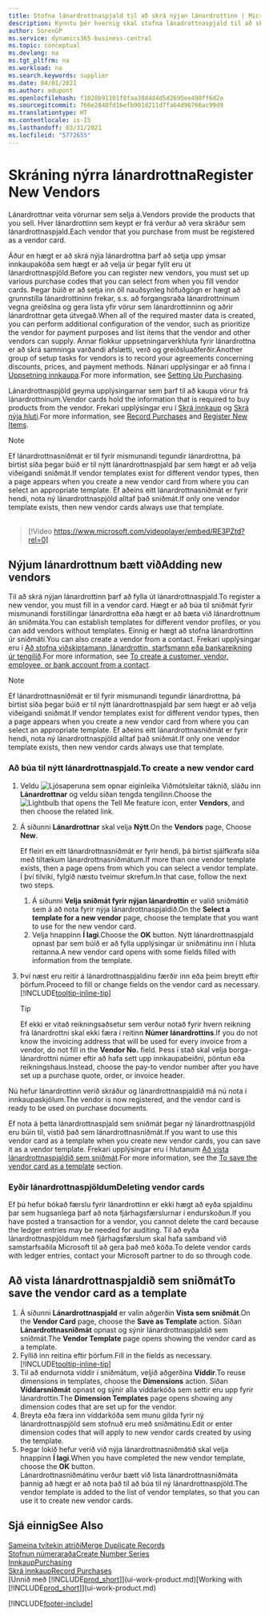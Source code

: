 ```yaml
---
title: Stofna lánardrottnaspjald til að skrá nýjan lánardrottinn | Microsoft Docs
description: Kynntu þér hvernig skal stofna lánadrottnaspjald til að skrá nýjan lánardrottinn eða birgja.
author: SorenGP
ms.service: dynamics365-business-central
ms.topic: conceptual
ms.devlang: na
ms.tgt_pltfrm: na
ms.workload: na
ms.search.keywords: supplier
ms.date: 04/01/2021
ms.author: edupont
ms.openlocfilehash: f1028b91101f8faa38d4d4d5d2695ee498ff6d2e
ms.sourcegitcommit: 766e2840fd16efb901d211d7fa64d96766ac99d9
ms.translationtype: HT
ms.contentlocale: is-IS
ms.lasthandoff: 03/31/2021
ms.locfileid: "5772655"
---
```

# <a name="register-new-vendors"></a><span data-ttu-id="8e559-103">Skráning nýrra lánardrottna</span><span class="sxs-lookup"><span data-stu-id="8e559-103">Register New Vendors</span></span>

<span data-ttu-id="8e559-104">Lánardrottnar veita vörurnar sem selja á.</span><span class="sxs-lookup"><span data-stu-id="8e559-104">Vendors provide the products that you sell.</span></span> <span data-ttu-id="8e559-105">Hver lánardrottinn sem keypt er frá verður að vera skráður sem lánardrottnaspjald.</span><span class="sxs-lookup"><span data-stu-id="8e559-105">Each vendor that you purchase from must be registered as a vendor card.</span></span>

<span data-ttu-id="8e559-106">Áður en hægt er að skrá nýja lánardrottna þarf að setja upp ýmsar innkaupakóða sem hægt er að velja úr þegar fyllt eru út lánardrottnaspjöld.</span><span class="sxs-lookup"><span data-stu-id="8e559-106">Before you can register new vendors, you must set up various purchase codes that you can select from when you fill vendor cards.</span></span> <span data-ttu-id="8e559-107">Þegar búið er að setja inn öll nauðsynleg höfuðgögn er hægt að grunnstilla lánardrottininn frekar, s.s. að forgangsraða lánardrottninum vegna greiðslna og gera lista yfir vörur sem lánardrottinninn og aðrir lánardrottnar geta útvegað.</span><span class="sxs-lookup"><span data-stu-id="8e559-107">When all of the required master data is created, you can perform additional configuration of the vendor, such as prioritize the vendor for payment purposes and list items that the vendor and other vendors can supply.</span></span> <span data-ttu-id="8e559-108">Annar flokkur uppsetningarverkhluta fyrir lánardrottna er að skrá samninga varðandi afslætti, verð og greiðsluaðferðir.</span><span class="sxs-lookup"><span data-stu-id="8e559-108">Another group of setup tasks for vendors is to record your agreements concerning discounts, prices, and payment methods.</span></span> <span data-ttu-id="8e559-109">Nánari upplýsingar er að finna í [Uppsetning innkaupa](purchasing-setup-purchasing.md).</span><span class="sxs-lookup"><span data-stu-id="8e559-109">For more information, see [Setting Up Purchasing](purchasing-setup-purchasing.md).</span></span>

<span data-ttu-id="8e559-110">Lánardrottnaspjöld geyma upplýsingarnar sem þarf til að kaupa vörur frá lánardrottninum.</span><span class="sxs-lookup"><span data-stu-id="8e559-110">Vendor cards hold the information that is required to buy products from the vendor.</span></span> <span data-ttu-id="8e559-111">Frekari upplýsingar eru í [Skrá innkaup](purchasing-how-record-purchases.md) og [Skrá nýja hluti](inventory-how-register-new-items.md).</span><span class="sxs-lookup"><span data-stu-id="8e559-111">For more information, see [Record Purchases](purchasing-how-record-purchases.md) and [Register New Items](inventory-how-register-new-items.md).</span></span>

> [!NOTE]  
> <span data-ttu-id="8e559-112">Ef lánardrottnasniðmát er til fyrir mismunandi tegundir lánardrottna, þá birtist síða þegar búið er til nýtt lánardrottnaspjald þar sem hægt er að velja viðeigandi sniðmát.</span><span class="sxs-lookup"><span data-stu-id="8e559-112">If vendor templates exist for different vendor types, then a page appears when you create a new vendor card from where you can select an appropriate template.</span></span> <span data-ttu-id="8e559-113">Ef aðeins eitt lánardrottnasniðmát er fyrir hendi, nota ný lánardrottnaspjöld alltaf það sniðmát.</span><span class="sxs-lookup"><span data-stu-id="8e559-113">If only one vendor template exists, then new vendor cards always use that template.</span></span>
<br><br>  

> [!Video https://www.microsoft.com/videoplayer/embed/RE3PZtd?rel=0]

## <a name="adding-new-vendors"></a><span data-ttu-id="8e559-114">Nýjum lánardrottnum bætt við</span><span class="sxs-lookup"><span data-stu-id="8e559-114">Adding new vendors</span></span>

<span data-ttu-id="8e559-115">Til að skrá nýjan lánardrottinn þarf að fylla út lánardrottnaspjald.</span><span class="sxs-lookup"><span data-stu-id="8e559-115">To register a new vendor, you must fill in a vendor card.</span></span> <span data-ttu-id="8e559-116">Hægt er að búa til sniðmát fyrir mismunandi forstillingar lánardrottna eða hægt er að bæta við lánardrottnum án sniðmáta.</span><span class="sxs-lookup"><span data-stu-id="8e559-116">You can establish templates for different vendor profiles, or you can add vendors without templates.</span></span> <span data-ttu-id="8e559-117">Einnig er hægt að stofna lánardrottinn úr sniðmáti.</span><span class="sxs-lookup"><span data-stu-id="8e559-117">You can also create a vendor from a contact.</span></span> <span data-ttu-id="8e559-118">Frekari upplýsingar eru í [Að stofna viðskiptamann, lánardrottin, starfsmann eða bankareikning úr tengilið](marketing-create-contact-companies.md#to-create-a-customer-vendor-employee-or-bank-account-from-a-contact).</span><span class="sxs-lookup"><span data-stu-id="8e559-118">For more information, see [To create a customer, vendor, employee, or bank account from a contact](marketing-create-contact-companies.md#to-create-a-customer-vendor-employee-or-bank-account-from-a-contact).</span></span>  

> [!NOTE]  
> <span data-ttu-id="8e559-119">Ef lánardrottnasniðmát er til fyrir mismunandi tegundir lánardrottna, þá birtist síða þegar búið er til nýtt lánardrottnaspjald þar sem hægt er að velja viðeigandi sniðmát.</span><span class="sxs-lookup"><span data-stu-id="8e559-119">If vendor templates exist for different vendor types, then a page appears when you create a new vendor card from where you can select an appropriate template.</span></span> <span data-ttu-id="8e559-120">Ef aðeins eitt lánardrottnasniðmát er fyrir hendi, nota ný lánardrottnaspjöld alltaf það sniðmát.</span><span class="sxs-lookup"><span data-stu-id="8e559-120">If only one vendor template exists, then new vendor cards always use that template.</span></span>  

### <a name="to-create-a-new-vendor-card"></a><span data-ttu-id="8e559-121">Að búa til nýtt lánardrottnaspjald.</span><span class="sxs-lookup"><span data-stu-id="8e559-121">To create a new vendor card</span></span>

1. <span data-ttu-id="8e559-122">Veldu ![Ljósaperuna sem opnar eiginleika Viðmótsleitar](media/ui-search/search_small.png "Segðu mér hvað þú vilt gera") táknið, sláðu inn **Lánardrottnar** og veldu síðan tengda tengilinn.</span><span class="sxs-lookup"><span data-stu-id="8e559-122">Choose the ![Lightbulb that opens the Tell Me feature](media/ui-search/search_small.png "Tell me what you want to do") icon, enter **Vendors**, and then choose the related link.</span></span>  
2. <span data-ttu-id="8e559-123">Á síðunni **Lánardrottnar** skal velja **Nýtt**.</span><span class="sxs-lookup"><span data-stu-id="8e559-123">On the **Vendors** page, Choose **New**.</span></span>

    <span data-ttu-id="8e559-124">Ef fleiri en eitt lánardrottnasniðmát er fyrir hendi, þá birtist sjálfkrafa síða með tiltækum lánardrottnasniðmátum.</span><span class="sxs-lookup"><span data-stu-id="8e559-124">If more than one vendor template exists, then a page opens from which you can select a vendor template.</span></span> <span data-ttu-id="8e559-125">Í því tilviki, fylgið næstu tveimur skrefum.</span><span class="sxs-lookup"><span data-stu-id="8e559-125">In that case, follow the next two steps.</span></span>
    1. <span data-ttu-id="8e559-126">Á síðunni **Velja sniðmát fyrir nýjan lánardrottin** er valið sniðmátið sem á að nota fyrir nýja lánardrottnaspjaldið.</span><span class="sxs-lookup"><span data-stu-id="8e559-126">On the **Select a template for a new vendor** page, choose the template that you want to use for the new vendor card.</span></span>
    2. <span data-ttu-id="8e559-127">Velja hnappinn **Í lagi**.</span><span class="sxs-lookup"><span data-stu-id="8e559-127">Choose the **OK** button.</span></span> <span data-ttu-id="8e559-128">Nýtt lánardrottnaspjald opnast þar sem búið er að fylla upplýsingar úr sniðmátinu inn í hluta reitanna.</span><span class="sxs-lookup"><span data-stu-id="8e559-128">A new vendor card opens with some fields filled with information from the template.</span></span>
3. <span data-ttu-id="8e559-129">Því næst eru reitir á lánardrottnaspjaldinu færðir inn eða þeim breytt eftir þörfum.</span><span class="sxs-lookup"><span data-stu-id="8e559-129">Proceed to fill or change fields on the vendor card as necessary.</span></span> [!INCLUDE[tooltip-inline-tip](includes/tooltip-inline-tip_md.md)]

    > [!TIP]  
    > <span data-ttu-id="8e559-130">Ef ekki er vitað reikningsaðsetur sem verður notað fyrir hvern reikning frá lánardrottni skal ekki færa í reitinn **Númer lánardrottins**.</span><span class="sxs-lookup"><span data-stu-id="8e559-130">If you do not know the invoicing address that will be used for every invoice from a vendor, do not fill in the **Vendor No.** field.</span></span> <span data-ttu-id="8e559-131">Þess í stað skal velja borga-lánardrottni númer eftir að hafa sett upp innkaupabeiðni, pöntun eða reikningshaus.</span><span class="sxs-lookup"><span data-stu-id="8e559-131">Instead, choose the pay-to vendor number after you have set up a purchase quote, order, or invoice header.</span></span>

<span data-ttu-id="8e559-132">Nú hefur lánardrottinn verið skráður og lánardrottnaspjaldið má nú nota í innkaupaskjölum.</span><span class="sxs-lookup"><span data-stu-id="8e559-132">The vendor is now registered, and the vendor card is ready to be used on purchase documents.</span></span>

<span data-ttu-id="8e559-133">Ef nota á þetta lánardrottnaspjald sem sniðmát þegar ný lánardrottnaspjöld eru búin til, vistið það sem lánardrottnasniðmát.</span><span class="sxs-lookup"><span data-stu-id="8e559-133">If you want to use this vendor card as a template when you create new vendor cards, you can save it as a vendor template.</span></span> <span data-ttu-id="8e559-134">Frekari upplýsingar eru í hlutanum [Að vista lánardrottnaspjaldið sem sniðmát](#to-save-the-vendor-card-as-a-template).</span><span class="sxs-lookup"><span data-stu-id="8e559-134">For more information, see the [To save the vendor card as a template](#to-save-the-vendor-card-as-a-template) section.</span></span>

### <a name="deleting-vendor-cards"></a><span data-ttu-id="8e559-135">Eyðir lánardrottnaspjöldum</span><span class="sxs-lookup"><span data-stu-id="8e559-135">Deleting vendor cards</span></span>

<span data-ttu-id="8e559-136">Ef þú hefur bókað færslu fyrir lánardrottinn er ekki hægt að eyða spjaldinu þar sem hugsanlega þarf að nota fjárhagsfærslurnar í endurskoðun.</span><span class="sxs-lookup"><span data-stu-id="8e559-136">If you have posted a transaction for a vendor, you cannot delete the card because the ledger entries may be needed for auditing.</span></span> <span data-ttu-id="8e559-137">Til að eyða lánardrottnaspjöldum með fjárhagsfærslum skal hafa samband við samstarfsaðila Microsoft til að gera það með kóða.</span><span class="sxs-lookup"><span data-stu-id="8e559-137">To delete vendor cards with ledger entries, contact your Microsoft partner to do so through code.</span></span>

## <a name="to-save-the-vendor-card-as-a-template"></a><span data-ttu-id="8e559-138">Að vista lánardrottnaspjaldið sem sniðmát</span><span class="sxs-lookup"><span data-stu-id="8e559-138">To save the vendor card as a template</span></span>

1. <span data-ttu-id="8e559-139">Á síðunni **Lánardrottnaspjald** er valin aðgerðin **Vista sem sniðmát**.</span><span class="sxs-lookup"><span data-stu-id="8e559-139">On the **Vendor Card** page, choose the **Save as Template** action.</span></span> <span data-ttu-id="8e559-140">Síðan **Lánardrottnasniðmát** opnast og sýnir lánardrottnaspjaldið sem sniðmát.</span><span class="sxs-lookup"><span data-stu-id="8e559-140">The **Vendor Template** page opens showing the vendor card as a template.</span></span>
2. <span data-ttu-id="8e559-141">Fyllið inn reitina eftir þörfum.</span><span class="sxs-lookup"><span data-stu-id="8e559-141">Fill in the fields as necessary.</span></span> [!INCLUDE[tooltip-inline-tip](includes/tooltip-inline-tip_md.md)]
3. <span data-ttu-id="8e559-142">Til að endurnota víddir í sniðmátum, veljið aðgerðina **Víddir**.</span><span class="sxs-lookup"><span data-stu-id="8e559-142">To reuse dimensions in templates, choose the **Dimensions** action.</span></span> <span data-ttu-id="8e559-143">Síðan **Víddarsniðmát** opnast og sýnir alla víddarkóða sem settir eru upp fyrir lánardrottin.</span><span class="sxs-lookup"><span data-stu-id="8e559-143">The **Dimension Templates** page opens showing any dimension codes that are set up for the vendor.</span></span>
4. <span data-ttu-id="8e559-144">Breyta eða færa inn víddarkóða sem munu gilda fyrir ný lánardrottnaspjöld sem stofnuð eru með sniðmátinu.</span><span class="sxs-lookup"><span data-stu-id="8e559-144">Edit or enter dimension codes that will apply to new vendor cards created by using the template.</span></span>
5. <span data-ttu-id="8e559-145">Þegar lokið hefur verið við nýja lánardrottnasniðmátið skal velja hnappinn **Í lagi**.</span><span class="sxs-lookup"><span data-stu-id="8e559-145">When you have completed the new vendor template, choose the **OK** button.</span></span>  
   <span data-ttu-id="8e559-146">Lánardrottnasniðmátinu verður bætt við lista lánardrottnasniðmáta þannig að hægt er að nota það til að búa til ný lánardrottnaspjöld.</span><span class="sxs-lookup"><span data-stu-id="8e559-146">The vendor template is added to the list of vendor templates, so that you can use it to create new vendor cards.</span></span>

## <a name="see-also"></a><span data-ttu-id="8e559-147">Sjá einnig</span><span class="sxs-lookup"><span data-stu-id="8e559-147">See Also</span></span>

[<span data-ttu-id="8e559-148">Sameina tvítekin atriði</span><span class="sxs-lookup"><span data-stu-id="8e559-148">Merge Duplicate Records</span></span>](sales-how-merge-duplicate-records.md)  
[<span data-ttu-id="8e559-149">Stofnun númeraraða</span><span class="sxs-lookup"><span data-stu-id="8e559-149">Create Number Series</span></span>](ui-create-number-series.md)  
[<span data-ttu-id="8e559-150">Innkaup</span><span class="sxs-lookup"><span data-stu-id="8e559-150">Purchasing</span></span>](purchasing-manage-purchasing.md)  
[<span data-ttu-id="8e559-151">Skrá innkaup</span><span class="sxs-lookup"><span data-stu-id="8e559-151">Record Purchases</span></span>](purchasing-how-record-purchases.md)  
<span data-ttu-id="8e559-152">[Unnið með [!INCLUDE[prod_short](includes/prod_short.md)]](ui-work-product.md)</span><span class="sxs-lookup"><span data-stu-id="8e559-152">[Working with [!INCLUDE[prod_short](includes/prod_short.md)]](ui-work-product.md)</span></span>  

[!INCLUDE[footer-include](includes/footer-banner.md)]